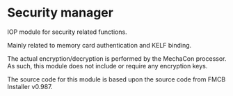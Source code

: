 # Security manager

IOP module for security related functions.  

Mainly related to memory card authentication and KELF binding.  

The actual encryption/decryption is performed by the MechaCon processor. As such, this module does not include or require any encryption keys.  

The source code for this module is based upon the source code from FMCB Installer v0.987.  
